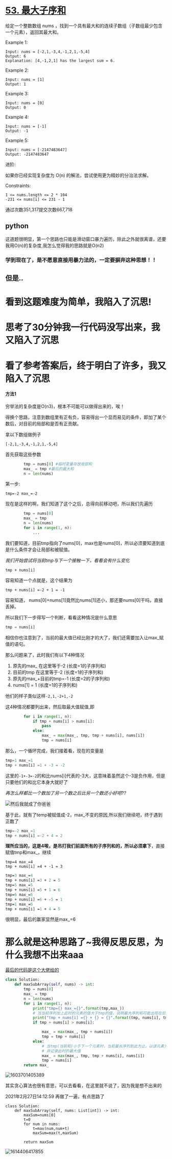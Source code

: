 # [53. 最大子序和](https://leetcode-cn.com/problems/maximum-subarray/)

给定一个整数数组 nums ，找到一个具有最大和的连续子数组（子数组最少包含一个元素），返回其最大和。

Example 1:

```
Input: nums = [-2,1,-3,4,-1,2,1,-5,4]
Output: 6
Explanation: [4,-1,2,1] has the largest sum = 6.
```
Example 2:

```
Input: nums = [1]
Output: 1
```
Example 3:

```
Input: nums = [0]
Output: 0
```
Example 4:

```
Input: nums = [-1]
Output: -1
```
Example 5:

```
Input: nums = [-2147483647]
Output: -2147483647
```

进阶:

如果你已经实现复杂度为 O(n) 的解法，尝试使用更为精妙的分治法求解。

Constraints:
```
1 <= nums.length <= 2 * 104
-231 <= nums[i] <= 231 - 1
```
通过次数351,317提交次数667,718

## python

这道题很明显，第一个思路也只能是滑动窗口暴力遍历，除此之外就很离谱，还要我用O(n)的复杂度,我怎么觉得我的思路就是O(n2)

### 学到现在了，是不愿意直接用暴力法的，一定要摒弃这种思想！！

## 但是..
# 看到这题难度为简单，我陷入了沉思! 
# 思考了30分钟我一行代码没写出来，我又陷入了沉思

# 看了参考答案后，终于明白了许多，我又陷入了沉思

#### 方法1

穷举法的复杂度是O(n3)，根本不可能可以做得出来的，唉！

得换个思路，注意到数组里有正有负，容易得出一个显而易见的条件，即加了某个数后，对目前的局部和是否有正贡献。

拿以下数组做例子

`[-2,1,-3,4,-1,2,1,-5,4]`

首先获取这些参数

```python
        tmp = nums[0] #临时变量存放局部和
        max_ = tmp #最后的最大和
        n = len(nums)
```

第一步:

`tmp=-2 max_=-2`

现在是这样的啊，我们知道了这个之后，总得向前移动吧，所以我们先遍历

```python
        tmp = nums[0]
        max_ = tmp
        n = len(nums)
        for i in range(1, n):
        	...
```

我们要知道，目前tmp指向了nums[0]，max也是nums[0]，所以必须要知道到底是什么条件才会让局部和被赋值。

*我们开始尝试将当前tmp与下一个接触一下，看看会有什么变化*

`tmp + nums[i]`

容易知道一个点就是，这个结果为

`tmp + nums[i] =-2 + 1 = -1`

容易知道， nums[0]+nums[1]竟然比nums[1]还小，那还要nums[0]干吗，直接丢掉。

所以我们下一步得写一个判断，看看这种情况是什么意思

```python
tmp = nums[i]
```

相信你也注意到了，当前的最大值已经比刚才的大了，我们还需要加入让max_赋值的语句。

那么问题来了，此时我们有以下4种情况

1. 原先的max_ 在这里等于-2 (长度=1的子序列和)
2. 目前的tmp 在这里等于-2 (长度=1的子序列和)
3. 原先的max_+目前的tmp=-1 (长度=2的子序列和)
4. nums[1] = 1 (长度=1的子序列和)

他们的样子类似这样`-2,1,-2+1,-2`

这4种情况都要列出来，然后取最大值赋值,即

```python
        for i in range(1, n):
            if tmp + nums[i] > nums[i]:
				pass
            else:
                max_ = max(max_, tmp, tmp + nums[i], nums[i])
                tmp = nums[i]
```

那么，一个循环完成，我们接着看，现在的变量是

```python
tmp=1 max_=1
tmp + nums[i] =1 + -3 = -2
```

这里的`-1+-3=-2`的和比nums[i]代表的-3大，这意味着虽然这个-3是负作用，但是只要他们的和比它本身大就好了

*再怎么样都比一个数加了另一个数之后比另一个数还小好吧??*

 ![然后我就成了你爸爸](http://img.doutula.com/production/uploads/image/2020/10/26/20201026686731_wYIfHs.jpg)

基于此，就有了temp被赋值成-2，max_不变的原因,所以我们继续吧，终于遇到正数了

```python
tmp=-2 max_=1
tmp + nums[i] =-2 + 4 = 2
```

**理所应当的，这是4唉，是吊打我们前面所有的子序列和的，所以必须拿下**，直接赋值tmp和max_，继续

```
tmp=4 max_=4
tmp + nums[i] =4 + -1 = 3
```

```p
tmp=3 max_=4
tmp + nums[i] =3 + 2 = 5
tmp=5 max_=5
tmp + nums[i] =5 + 1 = 6
tmp=6 max_=6
tmp + nums[i] =6 + -5 = 1
tmp=1 max_=6
tmp + nums[i] =1 + 4 = 5
```

很明显，最后的赢家显然是max_=6

# 那么就是这种思路了~我得反思反思，为什么我想不出来aaa

[最后的代码是这个大佬给的](https://leetcode-cn.com/problems/maximum-subarray/solution/zui-da-zi-xu-he-cshi-xian-si-chong-jie-fa-bao-li-f/)

```python
class Solution:
    def maxSubArray(self, nums) -> int:
        tmp = nums[0]
        max_ = tmp
        n = len(nums)
        for i in range(1, n):
            print("tmp={} max_={}".format(tmp,max_))
            # 当当前序列加上此时的元素的值大于tmp的值，说明最大序列和可能出现在后续序列中，记录此时的最大值
            print("tmp + nums[i] ={} + {} = {}".format(tmp, nums[i], tmp + nums[i]))
            if tmp + nums[i] > nums[i]:

                max_ = max(max_, tmp + nums[i])
                tmp = tmp + nums[i]
            else:
                # 当tmp(当前和)小于下一个元素时，当前最长序列到此为止。以该元素为起点继续找最大子序列,
                # 并记录此时的最大值
                max_ = max(max_, tmp, tmp + nums[i], nums[i])
                tmp = nums[i]
        return max_

```

![1603701405389](img/1603701405389.png)



其实贪心算法也很有意思，可以去看看，在这里就不说了，因为我是想不出来的



2021年2月27日14:12:59 再做了一遍，有点思路了

```
class Solution:
    def maxSubArray(self, nums: List[int]) -> int:
        maxSum=nums[0]
        t=0
        for num in nums:
            t=max(num,num+t)
            maxSum=max(t,maxSum)

        return maxSum
```

![1614406417855](img/1614406417855.png)